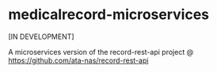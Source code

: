 # medicalrecord-microservices

[IN DEVELOPMENT]

A microservices version of the record-rest-api project @ https://github.com/ata-nas/record-rest-api
